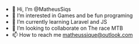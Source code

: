 - 👋 Hi, I’m @MatheusSiqs
- 👀 I’m interested in Games and be fun programing
- 🌱 I’m currently learning Laravel and JS
- 💞️ I’m looking to collaborate on The race MTB
- 📫 How to reach me matheussique@outlook.com

<!---
MatheusSiqs/MatheusSiqs is a ✨ special ✨ repository because its `README.md` (this file) appears on your GitHub profile.
You can click the Preview link to take a look at your changes.
--->
